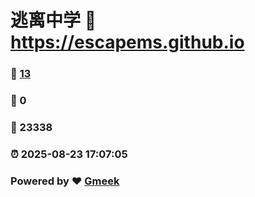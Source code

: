 # 逃离中学 :link: https://escapems.github.io 
### :page_facing_up: [13](https://escapems.github.io/tag.html) 
### :speech_balloon: 0 
### :hibiscus: 23338 
### :alarm_clock: 2025-08-23 17:07:05 
### Powered by :heart: [Gmeek](https://github.com/Meekdai/Gmeek)
